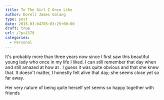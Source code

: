 ```yaml
---
title: To The Girl I Once Like
author: Dorell James Galang
type: post
date: 2015-03-04T05:03:25+00:00
draft: true
url: /?p=1579
categories:
  - Personal
---
```


It's probably more than three years now since I first saw this beautiful young lady who once in my life I liked. I can still remember that day when and still amazed at how at . I guess it was quite obvious and that she knew that. It doesn't matter, I honestly felt alive that day; she seems close yet so far away.

Her very nature of being quite herself yet seems so happy together with friends
